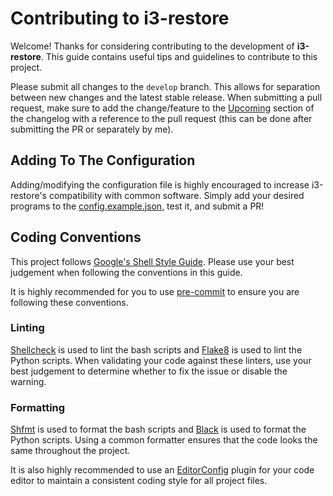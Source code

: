 # Contributing to i3-restore
Welcome! Thanks for considering contributing to the development of **i3-restore**. This guide contains useful tips and guidelines
to contribute to this project.

Please submit all changes to the `develop` branch. This allows for separation between new changes and the latest stable release. When submitting a
pull request, make sure to add the change/feature to the [Upcoming](CHANGELOG.md#upcoming) section of the changelog with a reference to the
pull request (this can be done after submitting the PR or separately by me).

## Adding To The Configuration
Adding/modifying the configuration file is highly encouraged to increase i3-restore's compatibility with common software. Simply add
your desired programs to the [config.example.json](config.example.json), test it, and submit a PR!

## Coding Conventions
This project follows [Google's Shell Style Guide]. Please use your best judgement when
following the conventions in this guide.

It is highly recommended for you to use [pre-commit] to ensure you are following these conventions.

### Linting
[Shellcheck] is used to lint the bash scripts and [Flake8] is used to lint the Python scripts. When validating your code
against these linters, use your best judgement to determine whether to fix the issue or disable the warning.

### Formatting
[Shfmt] is used to format the bash scripts and [Black] is used to format the Python scripts. Using a common formatter
ensures that the code looks the same throughout the project.

It is also highly recommended to use an [EditorConfig] plugin for your code editor to maintain a consistent coding style for all project files.

[Google's Shell Style Guide]: https://google.github.io/styleguide/shellguide.html
[pre-commit]: https://pre-commit.com
[Shellcheck]: https://www.shellcheck.net
[Flake8]: https://flake8.pycqa.org/en/latest
[Shfmt]: https://github.com/mvdan/sh
[Black]: https://black.readthedocs.io/en/stable
[EditorConfig]: https://editorconfig.org/
